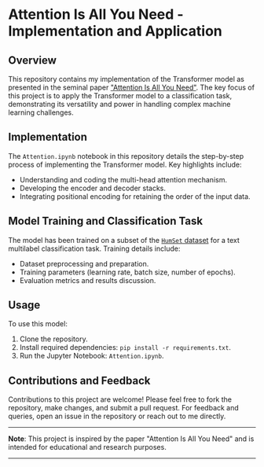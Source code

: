 Attention Is All You Need - Implementation and Application
==========================================================

Overview
--------

This repository contains my implementation of the Transformer model as presented in the seminal paper ["Attention Is All You Need"](https://proceedings.neurips.cc/paper_files/paper/2017/file/3f5ee243547dee91fbd053c1c4a845aa-Paper.pdf). The key focus of this project is to apply the Transformer model to a classification task, demonstrating its versatility and power in handling complex machine learning challenges.

Implementation
--------------

The `Attention.ipynb` notebook in this repository details the step-by-step process of implementing the Transformer model. Key highlights include:

*   Understanding and coding the multi-head attention mechanism.
*   Developing the encoder and decoder stacks.
*   Integrating positional encoding for retaining the order of the input data.

Model Training and Classification Task
--------------------------------------

The model has been trained on  a subset of the [`HumSet` dataset](https://blog.thedeep.io/humset/) for a text multilabel classification task. Training details include:

*   Dataset preprocessing and preparation.
*   Training parameters (learning rate, batch size, number of epochs).
*   Evaluation metrics and results discussion.

Usage
-----

To use this model:

1.  Clone the repository.
2.  Install required dependencies: `pip install -r requirements.txt`.
3.  Run the Jupyter Notebook: `Attention.ipynb`.

Contributions and Feedback
--------------------------

Contributions to this project are welcome! Please feel free to fork the repository, make changes, and submit a pull request. For feedback and queries, open an issue in the repository or reach out to me directly.

* * *

**Note**: This project is inspired by the paper "Attention Is All You Need" and is intended for educational and research purposes.

* * *

​​

